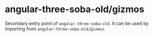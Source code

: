 # angular-three-soba-old/gizmos

Secondary entry point of `angular-three-soba-old`. It can be used by importing from `angular-three-soba-old/gizmos`.
